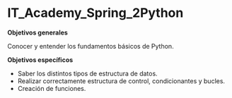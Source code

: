 # IT_Academy_Spring_2Python

**Objetivos generales**

Conocer y entender los fundamentos básicos de Python.

**Objetivos específicos**
* Saber los distintos tipos de estructura de datos.
* Realizar correctamente estructura de control, condicionantes y bucles.
* Creación de funciones.
